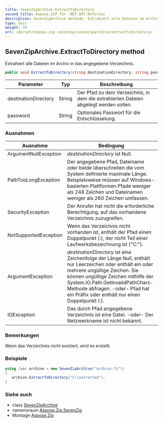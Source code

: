 ```yaml
---
title: SevenZipArchive.ExtractToDirectory
second_title: Aspose.ZIP für .NET-API-Referenz
description: SevenZipArchive methode. Extrahiert alle Dateien im Archiv in das angegebene Verzeichnis.
type: docs
weight: 70
url: /de/net/aspose.zip.sevenzip/sevenziparchive/extracttodirectory/
---
```

## SevenZipArchive.ExtractToDirectory method

Extrahiert alle Dateien im Archiv in das angegebene Verzeichnis.

```csharp
public void ExtractToDirectory(string destinationDirectory, string password = null)
```

| Parameter | Typ | Beschreibung |
| --- | --- | --- |
| destinationDirectory | String | Der Pfad zu dem Verzeichnis, in dem die extrahierten Dateien abgelegt werden sollen. |
| password | String | Optionales Passwort für die Entschlüsselung. |

### Ausnahmen

| Ausnahme | Bedingung |
| --- | --- |
| ArgumentNullException | *destinationDirectory* ist Null. |
| PathTooLongException | Der angegebene Pfad, Dateiname oder beide überschreiten die vom System definierte maximale Länge. Beispielsweise müssen auf Windows-basierten Plattformen Pfade weniger als 248 Zeichen und Dateinamen weniger als 260 Zeichen umfassen. |
| SecurityException | Der Anrufer hat nicht die erforderliche Berechtigung, auf das vorhandene Verzeichnis zuzugreifen. |
| NotSupportedException | Wenn das Verzeichnis nicht vorhanden ist, enthält der Pfad einen Doppelpunkt (:), der nicht Teil einer Laufwerksbezeichnung ist ("C:\"). |
| ArgumentException | *destinationDirectory* ist eine Zeichenfolge der Länge Null, enthält nur Leerzeichen oder enthält ein oder mehrere ungültige Zeichen. Sie können ungültige Zeichen mithilfe der System.IO.Path.GetInvalidPathChars-Methode abfragen. -oder- Pfad hat ein Präfix oder enthält nur einen Doppelpunkt (:). |
| IOException | Das durch Pfad angegebene Verzeichnis ist eine Datei. -oder- Der Netzwerkname ist nicht bekannt. |

### Bemerkungen

Wenn das Verzeichnis nicht existiert, wird es erstellt.

### Beispiele

```csharp
using (var archive = new SevenZipArchive("archive.7z")) 
{ 
   archive.ExtractToDirectory("C:\extracted");
}
```

### Siehe auch

* class [SevenZipArchive](../)
* namensraum [Aspose.Zip.SevenZip](../../sevenziparchive/)
* Montage [Aspose.Zip](../../../)


